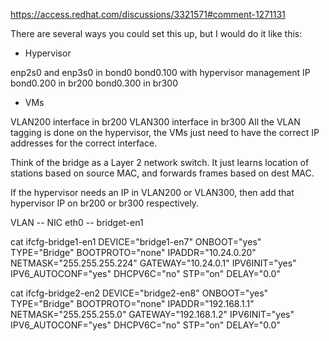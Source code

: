 



https://access.redhat.com/discussions/3321571#comment-1271131


There are several ways you could set this up, but I would do it like this:

* Hypervisor

enp2s0 and enp3s0 in bond0
bond0.100 with hypervisor management IP
bond0.200 in br200
bond0.300 in br300


* VMs

VLAN200 interface in br200
VLAN300 interface in br300
All the VLAN tagging is done on the hypervisor, the VMs just need to have the correct IP addresses for the correct interface.

Think of the bridge as a Layer 2 network switch. It just learns location of stations based on source MAC, and forwards frames based on dest MAC.

If the hypervisor needs an IP in VLAN200 or VLAN300, then add that hypervisor IP on br200 or br300 respectively.





VLAN -- NIC eth0 -- bridget-en1


cat ifcfg-bridge1-en1
DEVICE="bridge1-en7"
ONBOOT="yes"
TYPE="Bridge"
BOOTPROTO="none"
IPADDR="10.24.0.20"
NETMASK="255.255.255.224"
GATEWAY="10.24.0.1"
IPV6INIT="yes"
IPV6_AUTOCONF="yes"
DHCPV6C="no"
STP="on"
DELAY="0.0"


cat ifcfg-bridge2-en2
DEVICE="bridge2-en8"
ONBOOT="yes"
TYPE="Bridge"
BOOTPROTO="none"
IPADDR="192.168.1.1"
NETMASK="255.255.255.0"
GATEWAY="192.168.1.2"
IPV6INIT="yes"
IPV6_AUTOCONF="yes"
DHCPV6C="no"
STP="on"
DELAY="0.0"
